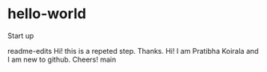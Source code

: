 # hello-world
Start up

readme-edits
Hi! this is a repeted step. Thanks.
Hi! I am Pratibha Koirala and I am new to github. Cheers!
main
